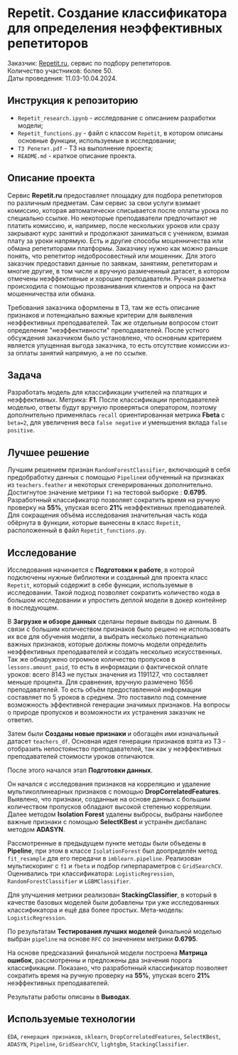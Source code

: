 # Repetit. Создание классификатора для определения неэффективных репетиторов

Заказчик: [Repetit.ru](https://repetit.ru/), сервис по подбору репетиторов.<br>
Количество участников: более 50.<br>
Даты проведения: 11.03-10.04.2024.<br>

## Инструкция к репозиторию

* `Repetit_research.ipynb` - исследование с описанием разработки модели;
* `Repetit_functions.py` - файл с классом `Repetit`, в котором описаны основные функции, используемые в исследовании;
* `ТЗ Репетит.pdf` - ТЗ на выполнение проекта;
* `README.md` - краткое описание проекта.

## Описание проекта

Сервис **Repetit.ru** предоставляет площадку для подбора репетиторов по различным предметам. Сам сервис за свои услуги взимает комиссию, которая автоматически списывается после оплаты урока по специально ссылке. Но некоторые преподаватели предпочитают не платить комиссию, и, например, после нескольких уроков или сразу закрывают курс занятий и продолжают заниматься с учеником, взимая плату за уроки напрямую. Есть и другие способы мошенничества или обмана репетиторами платформы. Заказчику нужно как можно раньше понять, что репетитор недобросовестный или мошенник. Для этого заказчик предоставил данные по заявкам, занятиям, репетиторам и многие другие, в том числе и вручную размеченный датасет, в котором отмечены неэффективные и хорошие преподаватели. Ручная разметка происходила с помощью прозванивания клиентов и опроса на факт мошенничества или обмана.

Требования заказчика оформлены в ТЗ, там же есть описание признаков и потенциально важные критерии для выявления неэффективных преподавателей.
Так же отдельным вопросом стоит определение "неэффективности" преподавателей. После устного обсуждения заказчиком было установлено, что основным критерием является упущенная выгода заказчика, то есть отсутствие комиссии из-за оплаты занятий напрямую, а не по ссылке.

## Задача

Разработать модель для классификации учителей на платящих и неэффективных.
Метрика: **F1**.
После классификации преподавателей моделью, ответы будут вручную проверяться оператором, поэтому дополнительно применялась `recall` ориентированная метрика **Fbeta** с `beta=2`, для увеличения веса `false negative` и уменьшения вклада `false positive`.

## Лучшее решение

Лучшим решением признан `RandomForestClassifier`, включающий в себя предобработку данных с помощью `Pipeline`и обученный на признаках из `teachers.feather` и некоторых сгенерированных дополнительно. Достигнутое значение метрики `f1` на тестовой выборке : **0.6795**. Разработнный классификатор позволяет сократить время на ручную проверку на **55%**, упуская всего **21%** неэффективных преподавателей. Для сокращения объёма исследования значительная часть кода обёрнута в функции, которые вынесены в класс `Repetit`, расположенный в файл `Repetit_functions.py`.

## Исследование

Исследования начинается с **Подготовки к работе**, в которой подключены нужные библиотеки и созданный для проекта класс `Repetit`, который содержит в себе функции, используемые в исследовании. Такой подход позволяет сократить количество кода в большом исследовании и упростить деплой модели в докер контейнер в последующем.

В **Загрузке и обзоре данных** сделаны первые выводы по данным. В связи с большим количеством признаков было решено не использовать их все для обучения модели, а выбрать несколько потенциально важных признаков, которые должны помочь модели определить неэффективных преподавателей и создать несколько искусственных. Так же обнаружено огромное количество пропусков в `lessons.amount_paid`, то есть в информации о фактической оплате уроков: всего 8143 не пустых значения из 1191127, что составляет меньше процента. Для сравнения, вручную размечено 1656 преподавателей. То есть объём предоставленной информации составляет по 5 уроков в среднем. Это поставило под сомнение возможность эффективной генерации значимых признаков. На вопросы о природе пропусков и возможности их устранения заказчик не ответил.

Затем были **Созданы новые признаки** и обогащён ими изначальный датасет `teachers_df`. Основная идея генерации признаков взята из ТЗ - отобразить непостоянство преподавателей, так как у неэффективных преподавателей стоимости уроков отличаются.

После этого начался этап **Подготовки данных**.

Он начался с исследования признаков на корреляцию и удаление мультиколлинеарных признаков с помощью **DropCorrelatedFeatures**. Выявлено, что признаки, созданные на основе данных с большим количеством пропусков обладают высокой степенью корреляции. Далее методом **Isolation Forest** удалены выбросы, выбраны наиболее важные признаки с помощью **SelectKBest** и устранён дисбаланс методом **ADASYN**.

Рассмотренные в предыдущем пункте методы были объедены в **Pipeline**, при этом в классе `IsolationForest` был доопределён метод `fit_resample` для его передачи в `imblearn.pipeline`. Реализован мультискоринг с `f1` и `fbeta` и подбор гиперпараметров с `GridSearchCV`. Оценивались три классификатора: `LogisticRegression`, `RandomForestClassifier` и  `LGBMClassifier`. 

Для улучшения метрики реализован **StackingClassifier**, в который в качестве базовых моделей были добавлены три уже исследованных классификатора и ещё два более простых. Мета-модель: `LogisticRegression`.

По результатам **Тестирования лучших моделей** финальной моделью выбран `pipeline` на основе `RFC` со значением метрики **0.6795**.

На основе предсказаний финальной модели построена **Матрица ошибок**, рассмотренны и предложены два значения порога классификации. Показано, что разработнный классификатор позволяет сократить время на ручную проверку на **55%**, упуская всего **21%** неэффективных преподавателей.

Результаты работы описаны в **Выводах**.

## Используемые технологии

`EDA`, `генерация признаков`, `sklearn`, `DropCorrelatedFeatures`, `SelectKBest`, `ADASYN`, `Pipeline`, `GridSearchCV`, `lightgbm`, `StackingClassifier`.
